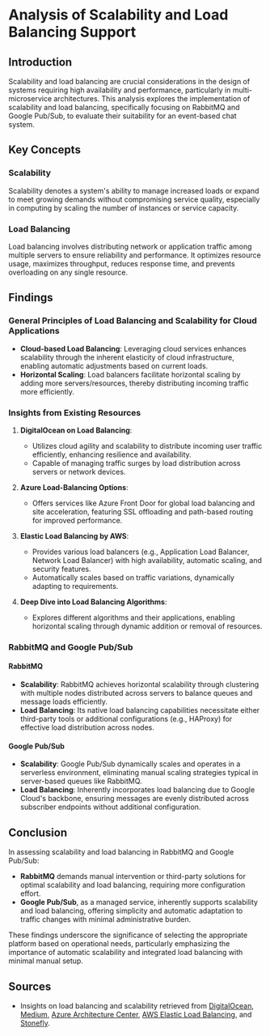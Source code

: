 # Analysis of Scalability and Load Balancing Support

## Introduction

Scalability and load balancing are crucial considerations in the design of systems requiring high availability and performance, particularly in multi-microservice architectures. This analysis explores the implementation of scalability and load balancing, specifically focusing on RabbitMQ and Google Pub/Sub, to evaluate their suitability for an event-based chat system.

## Key Concepts

### Scalability

Scalability denotes a system's ability to manage increased loads or expand to meet growing demands without compromising service quality, especially in computing by scaling the number of instances or service capacity.

### Load Balancing

Load balancing involves distributing network or application traffic among multiple servers to ensure reliability and performance. It optimizes resource usage, maximizes throughput, reduces response time, and prevents overloading on any single resource.

## Findings

### General Principles of Load Balancing and Scalability for Cloud Applications

- **Cloud-based Load Balancing**: Leveraging cloud services enhances scalability through the inherent elasticity of cloud infrastructure, enabling automatic adjustments based on current loads.
- **Horizontal Scaling**: Load balancers facilitate horizontal scaling by adding more servers/resources, thereby distributing incoming traffic more efficiently.

### Insights from Existing Resources

1. **DigitalOcean on Load Balancing**:
   - Utilizes cloud agility and scalability to distribute incoming user traffic efficiently, enhancing resilience and availability.
   - Capable of managing traffic surges by load distribution across servers or network devices.

2. **Azure Load-Balancing Options**:
   - Offers services like Azure Front Door for global load balancing and site acceleration, featuring SSL offloading and path-based routing for improved performance.

3. **Elastic Load Balancing by AWS**:
   - Provides various load balancers (e.g., Application Load Balancer, Network Load Balancer) with high availability, automatic scaling, and security features.
   - Automatically scales based on traffic variations, dynamically adapting to requirements.

4. **Deep Dive into Load Balancing Algorithms**:
   - Explores different algorithms and their applications, enabling horizontal scaling through dynamic addition or removal of resources.

### RabbitMQ and Google Pub/Sub

#### RabbitMQ

- **Scalability**: RabbitMQ achieves horizontal scalability through clustering with multiple nodes distributed across servers to balance queues and message loads efficiently.
- **Load Balancing**: Its native load balancing capabilities necessitate either third-party tools or additional configurations (e.g., HAProxy) for effective load distribution across nodes.

#### Google Pub/Sub

- **Scalability**: Google Pub/Sub dynamically scales and operates in a serverless environment, eliminating manual scaling strategies typical in server-based queues like RabbitMQ.
- **Load Balancing**: Inherently incorporates load balancing due to Google Cloud's backbone, ensuring messages are evenly distributed across subscriber endpoints without additional configuration.

## Conclusion

In assessing scalability and load balancing in RabbitMQ and Google Pub/Sub:
- **RabbitMQ** demands manual intervention or third-party solutions for optimal scalability and load balancing, requiring more configuration effort.
- **Google Pub/Sub**, as a managed service, inherently supports scalability and load balancing, offering simplicity and automatic adaptation to traffic changes with minimal administrative burden.

These findings underscore the significance of selecting the appropriate platform based on operational needs, particularly emphasizing the importance of automatic scalability and integrated load balancing with minimal manual setup.

## Sources

- Insights on load balancing and scalability retrieved from [DigitalOcean](https://www.digitalocean.com/resources/articles/load-balancing), [Medium](https://medium.com/@yashpaliwal42/scalability-and-load-balancing-the-backbone-of-modern-system-design-8444619f8745), [Azure Architecture Center](https://learn.microsoft.com/en-us/azure/architecture/guide/technology-choices/load-balancing-overview), [AWS Elastic Load Balancing](https://aws.amazon.com/blogs/networking-and-content-delivery/scaling-strategies-for-elastic-load-balancing/), and [Stonefly](https://stonefly.com/resources/load-balancing-algorithms-types-use-cases/).